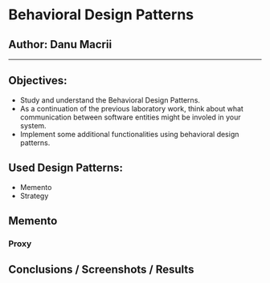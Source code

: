 # Behavioral Design Patterns

## Author: Danu Macrii

----

## Objectives:
- Study and understand the Behavioral Design Patterns.
- As a continuation of the previous laboratory work, think about what communication between software entities might be involed in your system.
- Implement some additional functionalities using behavioral design patterns.

## Used Design Patterns:
- Memento
- Strategy


## Memento



### Proxy


## Conclusions / Screenshots / Results

